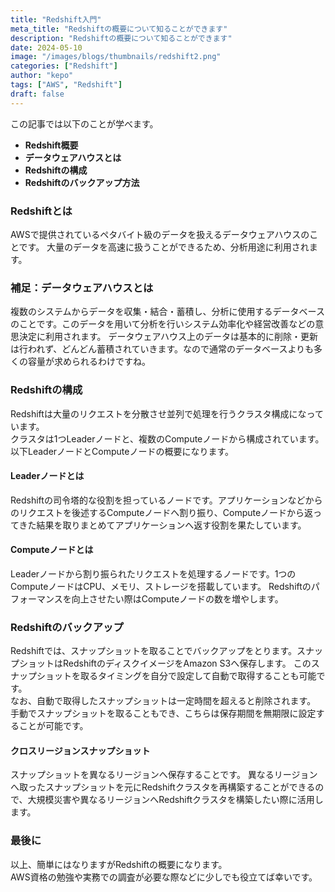 ```yaml
---
title: "Redshift入門"
meta_title: "Redshiftの概要について知ることができます"
description: "Redshiftの概要について知ることができます"
date: 2024-05-10
image: "/images/blogs/thumbnails/redshift2.png"
categories: ["Redshift"]
author: "kepo"
tags: ["AWS", "Redshift"]
draft: false
---
```


この記事では以下のことが学べます。

- **Redshift概要**
- **データウェアハウスとは**
- **Redshiftの構成**
- **Redshiftのバックアップ方法**

### Redshiftとは

AWSで提供されているペタバイト級のデータを扱えるデータウェアハウスのことです。
大量のデータを高速に扱うことができるため、分析用途に利用されます。

### 補足：データウェアハウスとは

複数のシステムからデータを収集・結合・蓄積し、分析に使用するデータベースのことです。このデータを用いて分析を行いシステム効率化や経営改善などの意思決定に利用されます。
データウェアハウス上のデータは基本的に削除・更新は行われず、どんどん蓄積されていきます。なので通常のデータベースよりも多くの容量が求められるわけですね。

### Redshiftの構成

Redshiftは大量のリクエストを分散させ並列で処理を行うクラスタ構成になっています。<br>
クラスタは1つLeaderノードと、複数のComputeノードから構成されています。<br>
以下LeaderノードとComputeノードの概要になります。

#### Leaderノードとは

Redshiftの司令塔的な役割を担っているノードです。アプリケーションなどからのリクエストを後述するComputeノードへ割り振り、Computeノードから返ってきた結果を取りまとめてアプリケーションへ返す役割を果たしています。

#### Computeノードとは

Leaderノードから割り振られたリクエストを処理するノードです。1つのComputeノードはCPU、メモリ、ストレージを搭載しています。
Redshiftのパフォーマンスを向上させたい際はComputeノードの数を増やします。

### Redshiftのバックアップ

Redshiftでは、スナップショットを取ることでバックアップをとります。スナップショットはRedshiftのディスクイメージをAmazon S3へ保存します。
このスナップショットを取るタイミングを自分で設定して自動で取得することも可能です。<br>
なお、自動で取得したスナップショットは一定時間を超えると削除されます。<br>
手動でスナップショットを取ることもでき、こちらは保存期間を無期限に設定することが可能です。

#### クロスリージョンスナップショット

スナップショットを異なるリージョンへ保存することです。
異なるリージョンへ取ったスナップショットを元にRedshiftクラスタを再構築することができるので、大規模災害や異なるリージョンへRedshiftクラスタを構築したい際に活用します。

### 最後に

以上、簡単にはなりますがRedshiftの概要になります。<br>
AWS資格の勉強や実務での調査が必要な際などに少しでも役立てば幸いです。
